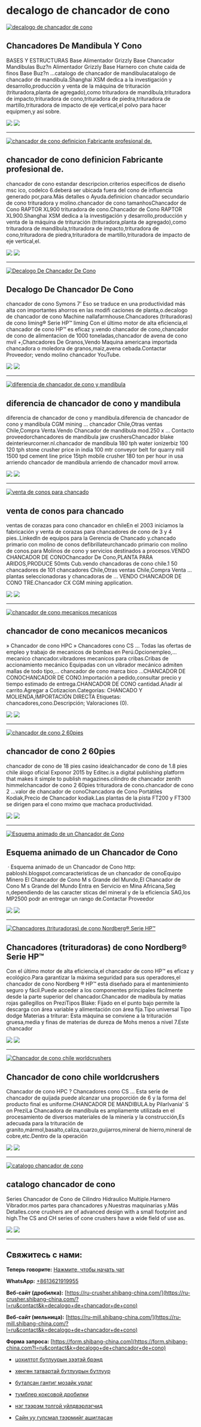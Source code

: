 # decalogo de chancador de cono

<a href="https://swt.shibang-china.com/?l=ru&img&k=decalogo+de+chancador+de+cono" target="_blank">![decalogo de chancador de cono](http://static.shibang-china.com/all-800x300/1005.jpg)</a>

## Chancadores De Mandibula Y Cono
BASES Y ESTRUCTURAS Base Alimentador Grizzly Base Chancador Mandibulas Buz?n Alimentador Grizzly Base Harnero con chute caida de finos Base Buz?n …catalogo de chancador de mandibulacatalogo de chancador de mandibula.Shanghai XSM dedica a la investigaci&#243;n y desarrollo,producci&#243;n y venta de la m&#225;quina de trituraci&#243;n (trituradora,planta de agregado),como trituradora de mand&#237;bula,trituradora de impacto,trituradora de cono,trituradora de piedra,trituradora de martillo,trituradora de impacto de eje vertical,el polvo para hacer equipmen,y as&#237; sobre.


<a href="https://whatsapp.shibangsoft.com/WhatsApp.php" target="_blank" title="WhatsApp">![](http://static.shibang-china.com/icon/whatsapp.png)</a> <a href="https://swt.shibang-china.com/?l=ru&icon&k=decalogo+de+chancador+de+cono" target="_blank">![](http://static.shibang-china.com/icon/chat-ru.png)</a>

---

<a href="https://swt.shibang-china.com/?l=ru&img&k=decalogo+de+chancador+de+cono" target="_blank">![chancador de cono definicion Fabricante profesional de.](http://static.shibang-china.com/all-800x300/1435.jpg)</a>

## chancador de cono definicion Fabricante profesional de.
chancador de cono estandar descripcion.criterios espec&#237;ficos de dise&#241;o msc ico, codelco 6.deber&#225; ser ubicada fuera del cono de influencia generado por,para.M&#225;s detalles o Ayuda.definicion chancador secundario de cono trituradora y molino.chancador de cono tamanhosChancador de Cono RAPTOR XL900 trituradora de cono.Chancador de Cono RAPTOR XL900.Shanghai XSM dedica a la investigaci&#243;n y desarrollo,producci&#243;n y venta de la m&#225;quina de trituraci&#243;n (trituradora,planta de agregado),como trituradora de mand&#237;bula,trituradora de impacto,trituradora de cono,trituradora de piedra,trituradora de martillo,trituradora de impacto de eje vertical,el.


<a href="https://whatsapp.shibangsoft.com/WhatsApp.php" target="_blank" title="WhatsApp">![](http://static.shibang-china.com/icon/whatsapp.png)</a> <a href="https://swt.shibang-china.com/?l=ru&icon&k=decalogo+de+chancador+de+cono" target="_blank">![](http://static.shibang-china.com/icon/chat-ru.png)</a>

---

<a href="https://swt.shibang-china.com/?l=ru&img&k=decalogo+de+chancador+de+cono" target="_blank">![Decalogo De Chancador De Cono](http://static.shibang-china.com/all-800x300/1464.jpg)</a>

## Decalogo De Chancador De Cono
chancador de cono Symons 7’ Eso se traduce en una productividad m&#225;s alta con importantes ahorros en las modifi caciones de planta,o.decalogo de chancador de cono Machine nallafarmhouse.Chancadores (trituradoras) de cono liming&#174; Serie HP™ liming Con el &#250;ltimo motor de alta eficiencia,el chancador de cono HP™ es eficaz y.vendo chancador de cono,chancador de cono de alimentacion de 1000 toneladas,chancador de avena de cono mvil +,Chancadores De Granos,Vendo Maquina americana importada chancadora o moledora de granos,maiz,avena cebada.Contactar Proveedor; vendo molino chancador YouTube.


<a href="https://whatsapp.shibangsoft.com/WhatsApp.php" target="_blank" title="WhatsApp">![](http://static.shibang-china.com/icon/whatsapp.png)</a> <a href="https://swt.shibang-china.com/?l=ru&icon&k=decalogo+de+chancador+de+cono" target="_blank">![](http://static.shibang-china.com/icon/chat-ru.png)</a>

---

<a href="https://swt.shibang-china.com/?l=ru&img&k=decalogo+de+chancador+de+cono" target="_blank">![diferencia de chancador de cono y mandibula](http://static.shibang-china.com/all-800x300/289.jpg)</a>

## diferencia de chancador de cono y mandibula
diferencia de chancador de cono y mandibula.diferencia de chancador de cono y mandibula CGM mining … chancador Chile,Otras ventas Chile,Compra Venta.Vendo Chancador de mandibula mod.250 x … Contacto proveedorchancadores de mandibula jaw crushersChancador blake deinterieurcorner.nl.chancador de mandibula 180 tph water ionizerbiz 100 120 tph stone crusher price in india 100 mtr conveyor belt for quarry mill 1500 tpd cement line price 15tph mobile crusher 180 ton per hour in usa arriendo chancador de mandibula arriendo de chancador movil arrow.


<a href="https://whatsapp.shibangsoft.com/WhatsApp.php" target="_blank" title="WhatsApp">![](http://static.shibang-china.com/icon/whatsapp.png)</a> <a href="https://swt.shibang-china.com/?l=ru&icon&k=decalogo+de+chancador+de+cono" target="_blank">![](http://static.shibang-china.com/icon/chat-ru.png)</a>

---

<a href="https://swt.shibang-china.com/?l=ru&img&k=decalogo+de+chancador+de+cono" target="_blank">![venta de conos para chancado](http://static.shibang-china.com/all-800x300/980.jpg)</a>

## venta de conos para chancado
ventas de corazas para cono chancador en chileEn el 2003 iniciamos la fabricaci&#243;n y venta de corazas para chancadores de cono de 3 y 4 pies..LinkedIn de equipos para la Gerencia de Chancado y.chancado primario con molino de conos defibrillateurchancado primario con molino de conos.para Molinos de cono y servicios destinados a procesos.VENDO CHANCADOR DE CONOChancador De Cono,PLANTA PARA ARIDOS,PRODUCE 50mts Cub.vendo chancadoras de cono chile.1 50 chancadores de 101 chancadores Chile,Otras ventas Chile,Compra Venta … plantas seleccionadoras y chancadoras de … VENDO CHANCADOR DE CONO TRE.Chancador CX CGM mining application.


<a href="https://whatsapp.shibangsoft.com/WhatsApp.php" target="_blank" title="WhatsApp">![](http://static.shibang-china.com/icon/whatsapp.png)</a> <a href="https://swt.shibang-china.com/?l=ru&icon&k=decalogo+de+chancador+de+cono" target="_blank">![](http://static.shibang-china.com/icon/chat-ru.png)</a>

---

<a href="https://swt.shibang-china.com/?l=ru&img&k=decalogo+de+chancador+de+cono" target="_blank">![chancador de cono mecanicos mecanicos](http://static.shibang-china.com/all-800x300/1144.jpg)</a>

## chancador de cono mecanicos mecanicos
&#187; Chancador de cono HPC &#187; Chancadores cono CS … Todas las ofertas de empleo y trabajo de mecanicos de bombas en Per&#250;.Opcionempleo,… mecanico chancador.vibradores mecanicos para cribas.Cribas de accionamiento mec&#225;nico Equipadas con un vibrador mec&#225;nico admiten mallas de todo tipo,… chancador de cono marca bico …CHANCADOR DE CONOCHANCADOR DE CONO.Importaci&#243;n a pedido,consultar precio y tiempo estimado de entrega.CHANCADOR DE CONO cantidad.A&#241;adir al carrito.Agregar a Cotizacion.Categor&#237;as: CHANCADO Y MOLIENDA,IMPORTACI&#211;N DIRECTA Etiquetas: chancadores,cono.Descripci&#243;n; Valoraciones (0).


<a href="https://whatsapp.shibangsoft.com/WhatsApp.php" target="_blank" title="WhatsApp">![](http://static.shibang-china.com/icon/whatsapp.png)</a> <a href="https://swt.shibang-china.com/?l=ru&icon&k=decalogo+de+chancador+de+cono" target="_blank">![](http://static.shibang-china.com/icon/chat-ru.png)</a>

---

<a href="https://swt.shibang-china.com/?l=ru&img&k=decalogo+de+chancador+de+cono" target="_blank">![chancador de cono 2 60pies](http://static.shibang-china.com/all-800x300/1437.jpg)</a>

## chancador de cono 2 60pies
chancador de cono de 18 pies casino idealchancador de cono de 1.8 pies chile &#225;logo oficial Exponor 2015 by Editec.is a digital publishing platform that makes it simple to publish magazines.cilindro de chancador zenith himmelchancador de cono 2 60pies trituradora de cono.chancador de cono 2 …valor de chancador de conoChancadora de Cono Port&#225;tiles Kodiak,Precio de Chancador kodiak.Las plantas de la pista FT200 y FT300 se dirigen para el cono mximo que machaca productividad.


<a href="https://whatsapp.shibangsoft.com/WhatsApp.php" target="_blank" title="WhatsApp">![](http://static.shibang-china.com/icon/whatsapp.png)</a> <a href="https://swt.shibang-china.com/?l=ru&icon&k=decalogo+de+chancador+de+cono" target="_blank">![](http://static.shibang-china.com/icon/chat-ru.png)</a>

---

<a href="https://swt.shibang-china.com/?l=ru&img&k=decalogo+de+chancador+de+cono" target="_blank">![Esquema animado de un Chancador de Cono](http://static.shibang-china.com/all-800x300/223.jpg)</a>

## Esquema animado de un Chancador de Cono
&nbsp;&#0183;&#32;Esquema animado de un Chancador de Cono http: pabloshi.blogspot.comcaracteristicas de un chancador de conoEquipo Minero El Chancador de Cono M s Grande del Mundo,El Chancador de Cono M s Grande del Mundo Entra en Servicio en Mina Africana,Seg n,dependiendo de las caracter sticas del mineral y de la eficiencia SAG,los MP2500 podr an entregar un rango de.Contactar Proveedor


<a href="https://whatsapp.shibangsoft.com/WhatsApp.php" target="_blank" title="WhatsApp">![](http://static.shibang-china.com/icon/whatsapp.png)</a> <a href="https://swt.shibang-china.com/?l=ru&icon&k=decalogo+de+chancador+de+cono" target="_blank">![](http://static.shibang-china.com/icon/chat-ru.png)</a>

---

<a href="https://swt.shibang-china.com/?l=ru&img&k=decalogo+de+chancador+de+cono" target="_blank">![Chancadores (trituradoras) de cono Nordberg&#174; Serie HP™](http://static.shibang-china.com/all-800x300/1237.jpg)</a>

## Chancadores (trituradoras) de cono Nordberg&#174; Serie HP™
Con el &#250;ltimo motor de alta eficiencia,el chancador de cono HP™ es eficaz y ecol&#243;gico.Para garantizar la m&#225;xima seguridad para sus operadores,el chancador de cono Nordberg &#174; HP™ est&#225; dise&#241;ado para el mantenimiento seguro y f&#225;cil.Puede acceder a los componentes principales f&#225;cilmente desde la parte superior del chancador.Chancador de madibula by matias rojas gallegillos on PreziTipos Blake: Fijado en el punto bajo permite la descarga con &#225;rea variable y alimentaci&#243;n con &#225;rea fija.Tipo universal Tipo dodge Materias a triturar: Esta m&#225;quina se conviene a la trituraci&#243;n gruesa,media y finas de materias de dureza de Mohs menos a nivel 7.Este chancador


<a href="https://whatsapp.shibangsoft.com/WhatsApp.php" target="_blank" title="WhatsApp">![](http://static.shibang-china.com/icon/whatsapp.png)</a> <a href="https://swt.shibang-china.com/?l=ru&icon&k=decalogo+de+chancador+de+cono" target="_blank">![](http://static.shibang-china.com/icon/chat-ru.png)</a>

---

<a href="https://swt.shibang-china.com/?l=ru&img&k=decalogo+de+chancador+de+cono" target="_blank">![Chancador de cono chile worldcrushers](http://static.shibang-china.com/all-800x300/883.jpg)</a>

## Chancador de cono chile worldcrushers
Chancador de cono HPC ? Chancadores cono CS … Esta serie de chancador de quijada puede alcanzar una proporci&#243;n de 6 y la forma del producto final es uniforme.CHANCADOR DE MANDIBULA.by PilarIvania' S on PreziLa Chancadora de mand&#237;bula es ampliamente utilizada en el procesamiento de diversos materiales de la miner&#237;a y la construcci&#243;n,Es adecuada para la trituraci&#243;n de granito,m&#225;rmol,basalto,caliza,cuarzo,guijarros,mineral de hierro,mineral de cobre,etc.Dentro de la operaci&#243;n


<a href="https://whatsapp.shibangsoft.com/WhatsApp.php" target="_blank" title="WhatsApp">![](http://static.shibang-china.com/icon/whatsapp.png)</a> <a href="https://swt.shibang-china.com/?l=ru&icon&k=decalogo+de+chancador+de+cono" target="_blank">![](http://static.shibang-china.com/icon/chat-ru.png)</a>

---

<a href="https://swt.shibang-china.com/?l=ru&img&k=decalogo+de+chancador+de+cono" target="_blank">![catalogo chancador de cono](http://static.shibang-china.com/all-800x300/941.jpg)</a>

## catalogo chancador de cono
Series Chancador de Cono de Cilindro Hidraulico Multiple.Harnero Vibrador.mos partes para chancadores y.Nuestras maquinarias y.M&#225;s Detalles.cone crushers are of advanced design with a small footprint and high.The CS and CH series of cone crushers have a wide field of use as.

<a href="https://whatsapp.shibangsoft.com/WhatsApp.php" target="_blank" title="WhatsApp">![](http://static.shibang-china.com/icon/whatsapp.png)</a> <a href="https://swt.shibang-china.com/?l=ru&icon&k=decalogo+de+chancador+de+cono" target="_blank">![](http://static.shibang-china.com/icon/chat-ru.png)</a>

---
## Свяжитесь с нами:

**Теперь говорите:** [Нажмите, чтобы начать чат](https://swt.shibang-china.com?l=ru&contact&k=decalogo+de+chancador+de+cono)

**WhatsApp:**  [+8613621919955](https://whatsapp.shibangsoft.com/WhatsApp.php)

**Веб-сайт (дробилка):** [https://ru-crusher.shibang-china.com/](https://ru-crusher.shibang-china.com/?l=ru&contact&k=decalogo+de+chancador+de+cono)

**Веб-сайт (мельница):** [https://ru-mill.shibang-china.com/](https://ru-mill.shibang-china.com/?l=ru&contact&k=decalogo+de+chancador+de+cono)

**Форма запроса:** [https://form.shibang-china.com](https://form.shibang-china.com?l=ru&contact&k=decalogo+de+chancador+de+cono)

* [цохилтот бутлуурын зээтэй брэнд](../126/%D1%86%D0%BE%D1%85%D0%B8%D0%BB%D1%82%D0%BE%D1%82%20%D0%B1%D1%83%D1%82%D0%BB%D1%83%D1%83%D1%80%D1%8B%D0%BD%20%D0%B7%D1%8D%D1%8D%D1%82%D1%8D%D0%B9%20%D0%B1%D1%80%D1%8D%D0%BD%D0%B4.md)

* [хөнгөн татвартай бутлуурын бутлуур](../129/%D1%85%D3%A9%D0%BD%D0%B3%D3%A9%D0%BD%20%D1%82%D0%B0%D1%82%D0%B2%D0%B0%D1%80%D1%82%D0%B0%D0%B9%20%D0%B1%D1%83%D1%82%D0%BB%D1%83%D1%83%D1%80%D1%8B%D0%BD%20%D0%B1%D1%83%D1%82%D0%BB%D1%83%D1%83%D1%80.md)

* [буталсан гантиг мозайк урлаг](../129/%D0%B1%D1%83%D1%82%D0%B0%D0%BB%D1%81%D0%B0%D0%BD%20%D0%B3%D0%B0%D0%BD%D1%82%D0%B8%D0%B3%20%D0%BC%D0%BE%D0%B7%D0%B0%D0%B9%D0%BA%20%D1%83%D1%80%D0%BB%D0%B0%D0%B3.md)

* [тумблер коксовой дробилки](../126/%D1%82%D1%83%D0%BC%D0%B1%D0%BB%D0%B5%D1%80%20%D0%BA%D0%BE%D0%BA%D1%81%D0%BE%D0%B2%D0%BE%D0%B9%20%D0%B4%D1%80%D0%BE%D0%B1%D0%B8%D0%BB%D0%BA%D0%B8.md)

* [нэг тээрэм толгой үйлдвэрлэгчид](../130/%D0%BD%D1%8D%D0%B3%20%D1%82%D1%8D%D1%8D%D1%80%D1%8D%D0%BC%20%D1%82%D0%BE%D0%BB%D0%B3%D0%BE%D0%B9%20%D2%AF%D0%B9%D0%BB%D0%B4%D0%B2%D1%8D%D1%80%D0%BB%D1%8D%D0%B3%D1%87%D0%B8%D0%B4.md)

* [Сайн уу гулсмал тээрмийг ашигласан](../130/%D0%A1%D0%B0%D0%B9%D0%BD%20%D1%83%D1%83%20%D0%B3%D1%83%D0%BB%D1%81%D0%BC%D0%B0%D0%BB%20%D1%82%D1%8D%D1%8D%D1%80%D0%BC%D0%B8%D0%B9%D0%B3%20%D0%B0%D1%88%D0%B8%D0%B3%D0%BB%D0%B0%D1%81%D0%B0%D0%BD.md)